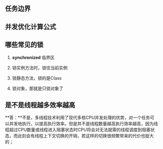 ## 任务边界

## 并发优化计算公式

## 哪些常见的锁

1. **synchronized** 临界区

  1. 锁实例方法时，锁住当前实例

  2. 锁静态方法，锁的是Class
  3. 锁对象，那就是只锁对象了



## 是不是线程越多效率越高

**答：**不是，多线程技术利用了现代多核CPU并发处理的优势，对一个任务可以并发地执行，以提高执行效率。但是并不是线程数量越高执行效率越高，因为线程超过CPU数量或线程进入阻塞状态时CPU将会对无法就需的线程调度到阻塞状态，而此刻会有线程上下文切换的开销，若这样的切换很频繁带来的代价也挺大的；

